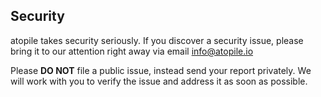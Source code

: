 ## Security

atopile takes security seriously. If you discover a security issue, please bring it to our attention right away via email info@atopile.io

Please **DO NOT** file a public issue, instead send your report privately. We will work with you to verify the issue and address it as soon as possible.
